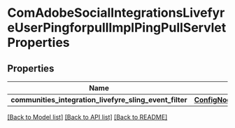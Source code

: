 # ComAdobeSocialIntegrationsLivefyreUserPingforpullImplPingPullServletProperties

## Properties
Name | Type | Description | Notes
------------ | ------------- | ------------- | -------------
**communities_integration_livefyre_sling_event_filter** | [**ConfigNodePropertyString**](ConfigNodePropertyString.md) |  | [optional] 

[[Back to Model list]](../README.md#documentation-for-models) [[Back to API list]](../README.md#documentation-for-api-endpoints) [[Back to README]](../README.md)


